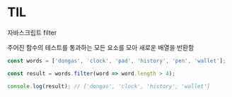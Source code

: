 # TIL

자바스크립트 filter

주어진 함수의 테스트를 통과하는 모든 요소를 모아 새로운 배열을 반환함

~~~javascript
const words = ['dongas', 'clock', 'pad', 'history', 'pen', 'wallet'];

const result = words.filter(word => word.length > 4);

console.log(result); // ['dongas', 'clock', 'history', 'wallet']
~~~

